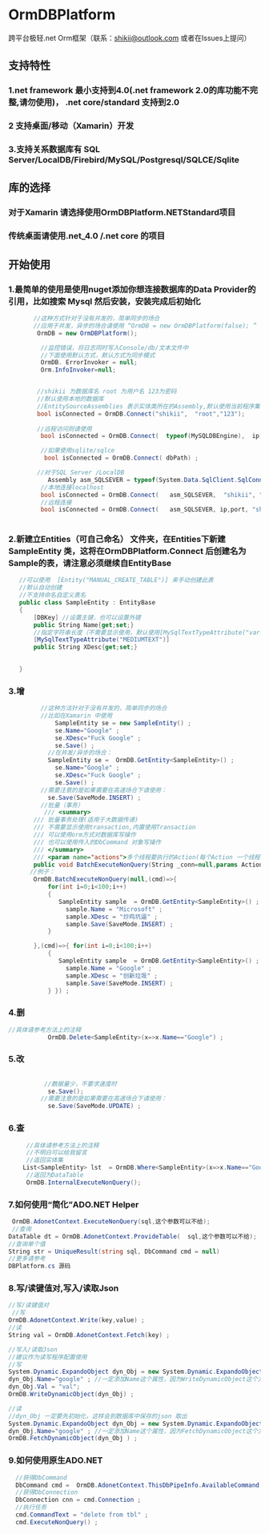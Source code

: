 # OrmDBPlatform

跨平台极轻.net Orm框架（联系：shikii@outlook.com 或者在Issues上提问）

## 支持特性
### 1.net framework 最小支持到4.0(.net framework 2.0的库功能不完整,请勿使用)， .net core/standard 支持到2.0 

### 2 支持桌面/移动（Xamarin）开发
### 3.支持关系数据库有 SQL Server/LocalDB/Firebird/MySQL/Postgresql/SQLCE/Sqlite

## 库的选择
### 对于Xamarin 请选择使用OrmDBPlatform.NETStandard项目
### 传统桌面请使用.net_4.0 /.net core 的项目

## 开始使用
   ### 1.最简单的使用是使用nuget添加你想连接数据库的Data Provider的引用，比如搜索 Mysql 然后安装，安装完成后初始化
```c#
       //这种方式针对于没有并发的，简单同步的场合
       //应用于并发，异步的场合请使用 “OrmDB = new OrmDBPlatform(false); ”
        OrmDB = new OrmDBPlatform();

         //监控错误，将日志同时写入Console/db/文本文件中 
         //下面使用默认方式，默认方式为同步模式
         OrmDB. ErrorInvoker = null;
         Orm.InfoInvoker=null; 


        //shikii 为数据库名 root 为用户名 123为密码
        //默认使用本地的数据库
        //EntitySourceAssemblies 表示实体类所在的Assembly,默认使用当前程序集
        bool isConnected = OrmDB.Connect("shikii",  "root","123");
        
        //远程访问则请使用
         bool isConnected = OrmDB.Connect(  typeof(MySQLDBEngine),  ip,  port,"shikii",  "123",  "root") ;

         //如果使用sqlite/sqlce 
          bool isConnected = OrmDB.Connect( dbPath) ;

        //对于SQL Server /LocalDB
           Assembly asm_SQLSEVER = typeof(System.Data.SqlClient.SqlConnection) ;
         //本地连接localhost
         bool isConnected = OrmDB.Connect(   asm_SQLSEVER,  "shikii", "sa",  "123") ;
         //远程连接
         bool isConnected = OrmDB.Connect(   asm_SQLSEVER, ip,port, "shikii",  "123", "sa") ;
   
```
   ### 2.新建立Entities（可自己命名） 文件夹，在Entities下新建 SampleEntity 类，这将在OrmDBPlatform.Connect 后创建名为Sample的表，请注意必须继续自EntityBase
   ```c#
      //可以使用  [Entity("MANUAL_CREATE_TABLE")] 来手动创建此表 
      //默认自动创建
      //不支持命名自定义表名
      public class SampleEntity : EntityBase
      {
          [DBKey] //设置主键，也可以设置外键
          public String Name{get;set;}  
          //指定字符串长度（不需要显示使用，默认使用[MySqlTextTypeAttribute("varchar(255)")]）
          [MySqlTextTypeAttribute("MEDIUMTEXT")] 
          public String XDesc{get;set;}
        

      }
   ```
### 3.增
 ```c#
          //这种方法针对于没有并发的，简单同步的场合
          //比如在Xamarin 中使用
              SampleEntity se = new SampleEntity() ;
              se.Name="Google" ;
              se.XDesc="Fuck Google" ;
              se.Save() ;
            //在并发/异步的场合：
            SampleEntity se =  OrmDB.GetEntity<SampleEntity>() ;
              se.Name="Google" ;
              se.XDesc="Fuck Google" ;
              se.Save() ;
          //需要注意的是如果需要在高速场合下请使用：
            se.Save(SaveMode.INSERT) ;
          //批量（事务）
           /// <summary>
        /// 批量事务处理(适用于大数据传递)
        /// 不需要显示使用transaction,内置使用Transaction
        /// 可以使用orm方式对数据库写操作
        /// 也可以使用传入的DbCommand 对象写操作
        /// </summary>
        /// <param name="actions">多个线程要执行的Action(每个Action 一个线程)</param>
        public void BatchExecuteNonQuery(String _conn=null,params Action<DbCommand>[] actions)
       //例子：
        OrmDB.BatchExecuteNonQuery(null,(cmd)=>{
            for(int i=0;i<100;i++)
            {
               SampleEntity sample  = OrmDB.GetEntity<SampleEntity>() ;
                 sample.Name = "Microsoft" ;
                 sample.XDesc = "炒鸡坑逼" ;
                 sample.Save(SaveMode.INSERT) ;
            }

        },(cmd)=>{ for(int i=0;i<100;i++)
            {
               SampleEntity sample  = OrmDB.GetEntity<SampleEntity>() ;
                 sample.Name = "Google" ;
                 sample.XDesc = "创新垃圾" ;
                 sample.Save(SaveMode.INSERT) ;
            } }) ;


 ```

### 4.删
 ```c#
 //具体请参考方法上的注释
            OrmDB.Delete<SampleEntity>(x=>x.Name=="Google") ;
 ```

### 5.改
 ```c#
           
           //数据量少，不要求速度时
            se.Save();
          //需要注意的是如果需要在高速场合下请使用：
            se.Save(SaveMode.UPDATE) ;
 ```

### 6.查
 ```c#
      //具体请参考方法上的注释
      //不明白可以给我留言
      //返回实体集
     List<SampleEntity> lst  = OrmDB.Where<SampleEntity>(x=>x.Name=="Google") ;
      //返回为DataTable
      OrmDB.InternalExecuteNonQuery();
 ```

### 7.如何使用“简化”ADO.NET Helper
```C#
 OrmDB.AdonetContext.ExecuteNonQuery(sql,这个参数可以不给);
 //查询
DataTable dt = OrmDB.AdonetContext.ProvideTable(  sql,这个参数可以不给);
//查询单个值 
String str = UniqueResult(string sql, DbCommand cmd = null)
//更多请参考
DBPlatform.cs 源码

```

### 8.写/读键值对,写入/读取Json
```C#
//写/读键值对 
 //写
OrmDB.AdonetContext.Write(key,value) ;
//读
String val = OrmDB.AdonetContext.Fetch(key) ; 

//写入/读取Json
//建议作为读写程序配置使用
//写
System.Dynamic.ExpandoObject dyn_Obj = new System.Dynamic.ExpandoObject() ;
dyn_Obj.Name="google" ; //一定添加Name这个属性，因为WriteDynamicObject这个方法内部会用到
dyn_Obj.Val = "val";
OrmDB.WriteDynamicObject(dyn_Obj) ;

//读
//dyn_Obj 一定要先初始化，这样会到数据库中保存的json 取出 
System.Dynamic.ExpandoObject dyn_Obj = new System.Dynamic.ExpandoObject() ;
dyn_Obj.Name="google" ; //一定添加Name这个属性，因为FetchDynamicObject这个方法内部会用到
OrmDB.FetchDynamicObject(dyn_Obj ) ;

```

### 9.如何使用原生ADO.NET
```C#
  //获得DbCommand
  DbCommand cmd =  OrmDB.AdonetContext.ThisDbPipeInfo.AvailableCommand ;
  //获得DbConnection
  DbConnection cnn = cmd.Connection ;
  //执行任务
  cmd.CommandText = "delete from tbl" ;
  cmd.ExecuteNonQuery() ;
  
 
```



